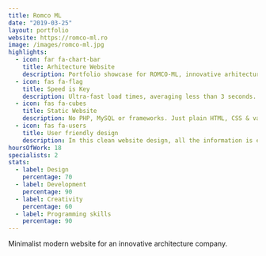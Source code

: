 ```yaml
---
title: Romco ML
date: "2019-03-25"
layout: portfolio
website: https://romco-ml.ro
image: /images/romco-ml.jpg
highlights: 
  - icon: far fa-chart-bar
    title: Arhitecture Website
    description: Portfolio showcase for ROMCO-ML, innovative arhitecture company.
  - icon: fas fa-flag
    title: Speed is Key
    description: Ultra-fast load times, averaging less than 3 seconds.
  - icon: fas fa-cubes
    title: Static Website
    description: No PHP, MySQL or frameworks. Just plain HTML, CSS & vanilla JavaScript.
  - icon: fas fa-users
    title: User friendly design
    description: In this clean website design, all the information is easily accessible.
hoursOfWork: 18
specialists: 2
stats:
  - label: Design
    percentage: 70
  - label: Development
    percentage: 90
  - label: Creativity
    percentage: 60
  - label: Programming skills
    percentage: 90
---
```


Minimalist modern website for an innovative architecture company.
